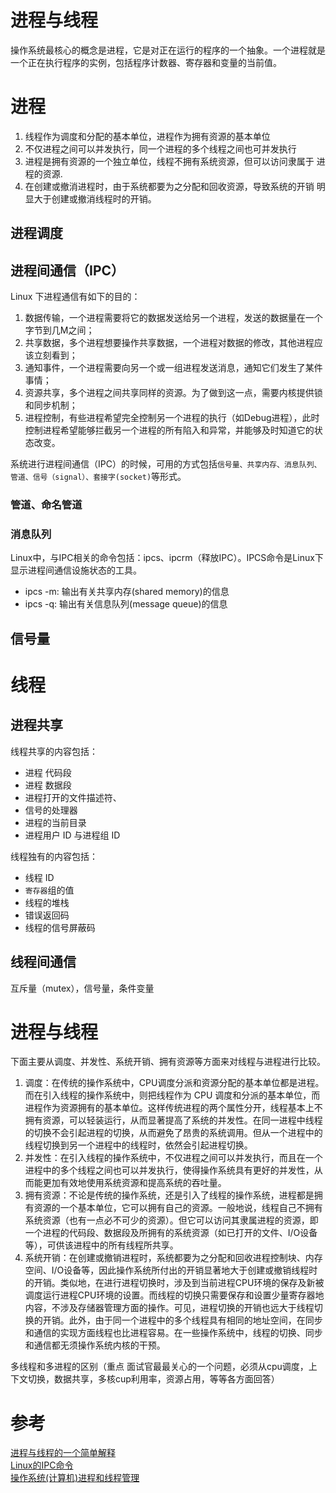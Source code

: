 # 进程与线程

操作系统最核心的概念是进程，它是对正在运行的程序的一个抽象。一个进程就是一个正在执行程序的实例，包括程序计数器、寄存器和变量的当前值。


# 进程

1. 线程作为调度和分配的基本单位，进程作为拥有资源的基本单位
2. 不仅进程之间可以并发执行，同一个进程的多个线程之间也可并发执行
3. 进程是拥有资源的一个独立单位，线程不拥有系统资源，但可以访问隶属于
进程的资源.
4. 在创建或撤消进程时，由于系统都要为之分配和回收资源，导致系统的开销
明显大于创建或撤消线程时的开销。

## 进程调度



## 进程间通信（IPC）

Linux 下进程通信有如下的目的：

1. 数据传输，一个进程需要将它的数据发送给另一个进程，发送的数据量在一个字节到几M之间；
2. 共享数据，多个进程想要操作共享数据，一个进程对数据的修改，其他进程应该立刻看到；
3. 通知事件，一个进程需要向另一个或一组进程发送消息，通知它们发生了某件事情；
4. 资源共享，多个进程之间共享同样的资源。为了做到这一点，需要内核提供锁和同步机制；
5. 进程控制，有些进程希望完全控制另一个进程的执行（如Debug进程），此时控制进程希望能够拦截另一个进程的所有陷入和异常，并能够及时知道它的状态改变。

系统进行进程间通信（IPC）的时候，可用的方式包括`信号量、共享内存、消息队列、管道、信号（signal）、套接字(socket)`等形式。

### 管道、命名管道

### 消息队列


Linux中，与IPC相关的命令包括：ipcs、ipcrm（释放IPC）。IPCS命令是Linux下显示进程间通信设施状态的工具。

* ipcs -m: 输出有关共享内存(shared memory)的信息
* ipcs -q: 输出有关信息队列(message queue)的信息


## 信号量

# 线程

## 进程共享

线程共享的内容包括：

* 进程 代码段
* 进程 数据段
* 进程打开的文件描述符、
* 信号的处理器
* 进程的当前目录
* 进程用户 ID 与进程组 ID    

线程独有的内容包括：

* 线程 ID
* `寄存器`组的值
* 线程的堆栈
* 错误返回码
* 线程的信号屏蔽码

## 线程间通信

互斥量（mutex），信号量，条件变量

# 进程与线程

下面主要从调度、并发性、系统开销、拥有资源等方面来对线程与进程进行比较。

1. 调度：在传统的操作系统中，CPU调度分派和资源分配的基本单位都是进程。而在引入线程的操作系统中，则把线程作为 CPU 调度和分派的基本单位，而进程作为资源拥有的基本单位。这样传统进程的两个属性分开，线程基本上不拥有资源，可以轻装运行，从而显著提高了系统的并发性。在同一进程中线程的切换不会引起进程的切换，从而避免了昂贵的系统调用。但从一个进程中的线程切换到另一个进程中的线程时，依然会引起进程切换。
2. 并发性：在引入线程的操作系统中，不仅进程之间可以并发执行，而且在一个进程中的多个线程之间也可以并发执行，使得操作系统具有更好的并发性，从而能更加有效地使用系统资源和提高系统的吞吐量。  
3. 拥有资源：不论是传统的操作系统，还是引入了线程的操作系统，进程都是拥有资源的一个基本单位，它可以拥有自己的资源。一般地说，线程自己不拥有系统资源（也有一点必不可少的资源）。但它可以访问其隶属进程的资源，即一个进程的代码段、数据段及所拥有的系统资源（如已打开的文件、I/O设备等），可供该进程中的所有线程所共享。
4. 系统开销：在创建或撤销进程时，系统都要为之分配和回收进程控制块、内存空间、I/O设备等，因此操作系统所付出的开销显著地大于创建或撤销线程时的开销。类似地，在进行进程切换时，涉及到当前进程CPU环境的保存及新被调度运行进程CPU环境的设置。而线程的切换只需要保存和设置少量寄存器地内容，不涉及存储器管理方面的操作。可见，进程切换的开销也远大于线程切换的开销。此外，由于同一个进程中的多个线程具有相同的地址空间，在同步和通信的实现方面线程也比进程容易。在一些操作系统中，线程的切换、同步和通信都无须操作系统内核的干预。
  
  
多线程和多进程的区别（重点 面试官最最关心的一个问题，必须从cpu调度，上下文切换，数据共享，多核cup利用率，资源占用，等等各方面回答）

# 参考
[进程与线程的一个简单解释](http://www.ruanyifeng.com/blog/2013/04/processes_and_threads.html)  
[Linux的IPC命令](http://www.cnblogs.com/cocowool/archive/2012/05/22/2513027.html)  
[操作系统(计算机)进程和线程管理](http://c.biancheng.net/cpp/u/xitong_2/)  

